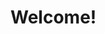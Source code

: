 <!DOCTYPE html>
<html lang="en">
  <head>
      <meta name="google-site-verification" content="1hGhFlZM3r1OSh4w3qmFzwwv-ycSg9Nvw3S4m3WtEM0" />
  </head>
  <body>
    <h1> Welcome! </h1>
  </body>
</html>
